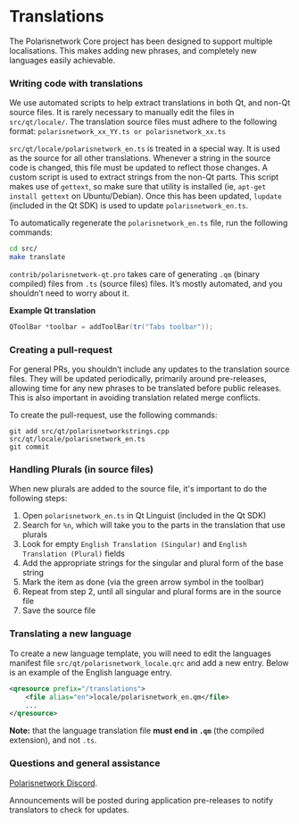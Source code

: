 Translations
============

The Polarisnetwork Core project has been designed to support multiple localisations. This makes adding new phrases, and completely new languages easily achievable.

### Writing code with translations
We use automated scripts to help extract translations in both Qt, and non-Qt source files. It is rarely necessary to manually edit the files in `src/qt/locale/`. The translation source files must adhere to the following format:
`polarisnetwork_xx_YY.ts or polarisnetwork_xx.ts`

`src/qt/locale/polarisnetwork_en.ts` is treated in a special way. It is used as the source for all other translations. Whenever a string in the source code is changed, this file must be updated to reflect those changes. A custom script is used to extract strings from the non-Qt parts. This script makes use of `gettext`, so make sure that utility is installed (ie, `apt-get install gettext` on Ubuntu/Debian). Once this has been updated, `lupdate` (included in the Qt SDK) is used to update `polarisnetwork_en.ts`.

To automatically regenerate the `polarisnetwork_en.ts` file, run the following commands:
```sh
cd src/
make translate
```

`contrib/polarisnetwork-qt.pro` takes care of generating `.qm` (binary compiled) files from `.ts` (source files) files. It’s mostly automated, and you shouldn’t need to worry about it.

**Example Qt translation**
```cpp
QToolBar *toolbar = addToolBar(tr("Tabs toolbar"));
```

### Creating a pull-request
For general PRs, you shouldn’t include any updates to the translation source files. They will be updated periodically, primarily around pre-releases, allowing time for any new phrases to be translated before public releases. This is also important in avoiding translation related merge conflicts.

To create the pull-request, use the following commands:
```
git add src/qt/polarisnetworkstrings.cpp src/qt/locale/polarisnetwork_en.ts
git commit
```

### Handling Plurals (in source files)
When new plurals are added to the source file, it's important to do the following steps:

1. Open `polarisnetwork_en.ts` in Qt Linguist (included in the Qt SDK)
2. Search for `%n`, which will take you to the parts in the translation that use plurals
3. Look for empty `English Translation (Singular)` and `English Translation (Plural)` fields
4. Add the appropriate strings for the singular and plural form of the base string
5. Mark the item as done (via the green arrow symbol in the toolbar)
6. Repeat from step 2, until all singular and plural forms are in the source file
7. Save the source file

### Translating a new language
To create a new language template, you will need to edit the languages manifest file `src/qt/polarisnetwork_locale.qrc` and add a new entry. Below is an example of the English language entry.

```xml
<qresource prefix="/translations">
    <file alias="en">locale/polarisnetwork_en.qm</file>
    ...
</qresource>
```

**Note:** that the language translation file **must end in `.qm`** (the compiled extension), and not `.ts`.

### Questions and general assistance
[Polarisnetwork Discord](https://discord.gg/9nzt37V).

Announcements will be posted during application pre-releases to notify translators to check for updates.

